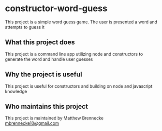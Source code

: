 # constructor-word-guess

This project is a simple word guess game. The user is presented a word and attempts to guess it

## What this project does

This project is a command line app utilizing node and constructors to generate the word and handle user guesses

## Why the project is useful

This project is useful for constructors and building on node and javascript knowledge

## Who maintains this project

This project is maintained by Matthew Brennecke mbrennecke10@gmail.com